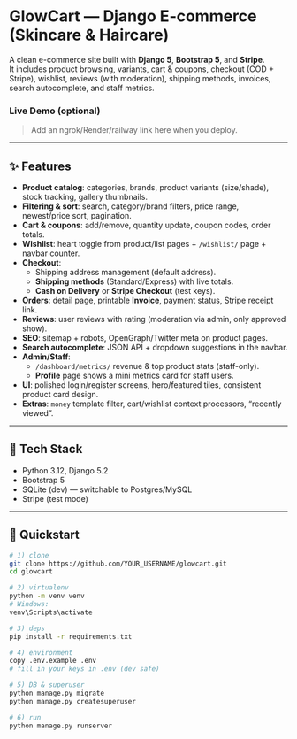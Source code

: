 # GlowCart — Django E-commerce (Skincare & Haircare)

A clean e-commerce site built with **Django 5**, **Bootstrap 5**, and **Stripe**.  
It includes product browsing, variants, cart & coupons, checkout (COD + Stripe), wishlist, reviews (with moderation), shipping methods, invoices, search autocomplete, and staff metrics.

### Live Demo (optional)
> Add an ngrok/Render/railway link here when you deploy.

---

## ✨ Features

- **Product catalog**: categories, brands, product variants (size/shade), stock tracking, gallery thumbnails.
- **Filtering & sort**: search, category/brand filters, price range, newest/price sort, pagination.
- **Cart & coupons**: add/remove, quantity update, coupon codes, order totals.
- **Wishlist**: heart toggle from product/list pages + `/wishlist/` page + navbar counter.
- **Checkout**:
  - Shipping address management (default address).
  - **Shipping methods** (Standard/Express) with live totals.
  - **Cash on Delivery** or **Stripe Checkout** (test keys).
- **Orders**: detail page, printable **Invoice**, payment status, Stripe receipt link.
- **Reviews**: user reviews with rating (moderation via admin, only approved show).
- **SEO**: sitemap + robots, OpenGraph/Twitter meta on product pages.
- **Search autocomplete**: JSON API + dropdown suggestions in the navbar.
- **Admin/Staff**:
  - `/dashboard/metrics/` revenue & top product stats (staff-only).
  - **Profile** page shows a mini metrics card for staff users.
- **UI**: polished login/register screens, hero/featured tiles, consistent product card design.
- **Extras**: `money` template filter, cart/wishlist context processors, “recently viewed”.

---

## 🧰 Tech Stack

- Python 3.12, Django 5.2
- Bootstrap 5
- SQLite (dev) — switchable to Postgres/MySQL
- Stripe (test mode)

---

## 🚀 Quickstart

```bash
# 1) clone
git clone https://github.com/YOUR_USERNAME/glowcart.git
cd glowcart

# 2) virtualenv
python -m venv venv
# Windows:
venv\Scripts\activate

# 3) deps
pip install -r requirements.txt

# 4) environment
copy .env.example .env
# fill in your keys in .env (dev safe)

# 5) DB & superuser
python manage.py migrate
python manage.py createsuperuser

# 6) run
python manage.py runserver
